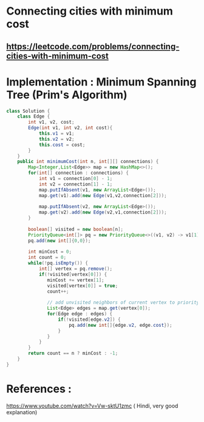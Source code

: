 # Connecting cities with minimum cost
## https://leetcode.com/problems/connecting-cities-with-minimum-cost


# Implementation : Minimum Spanning Tree (Prim's Algorithm)
```java
class Solution {
    class Edge {
        int v1, v2, cost;
        Edge(int v1, int v2, int cost){
            this.v1 = v1;
            this.v2 = v2;
            this.cost = cost;
        }
    }
    public int minimumCost(int n, int[][] connections) {
        Map<Integer,List<Edge>> map = new HashMap<>();
        for(int[] connection : connections) {
            int v1 = connection[0] - 1;
            int v2 = connection[1] - 1;
            map.putIfAbsent(v1, new ArrayList<Edge>());
            map.get(v1).add(new Edge(v1,v2,connection[2]));
            
            map.putIfAbsent(v2, new ArrayList<Edge>());
            map.get(v2).add(new Edge(v2,v1,connection[2]));
        }
        
        boolean[] visited = new boolean[n];
        PriorityQueue<int[]> pq = new PriorityQueue<>((v1, v2) -> v1[1] - v2[1]);
        pq.add(new int[]{0,0});
        
        int minCost = 0;
        int count = 0;
        while(!pq.isEmpty()) {
            int[] vertex = pq.remove();
            if(!visited[vertex[0]]) {
               minCost += vertex[1]; 
               visited[vertex[0]] = true;
               count++; 
                
               // add unvisited neighbors of current vertex to priority queue
               List<Edge> edges = map.get(vertex[0]);
               for(Edge edge : edges) {
                   if(!visited[edge.v2]) {
                       pq.add(new int[]{edge.v2, edge.cost});
                   }
               } 
            }
        }
        return count == n ? minCost : -1;
    }
}
```

# References :
https://www.youtube.com/watch?v=Vw-sktU1zmc ( Hindi, very good explanation)
